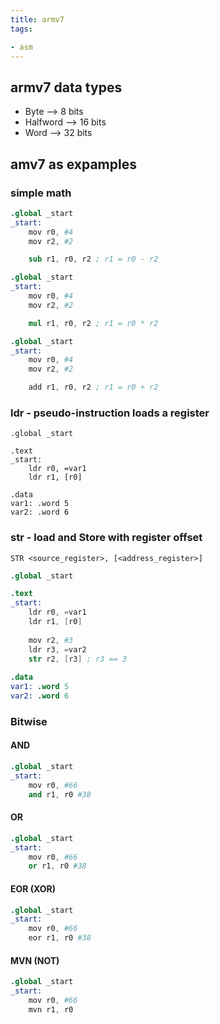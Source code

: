 ```yaml
---
title: armv7
tags:

- asm
---
```


## armv7 data types

- Byte --> 8 bits
- Halfword --> 16 bits
- Word --> 32 bits

## amv7 as expamples

### simple math

```s
.global _start
_start:
	mov r0, #4
	mov r2, #2

	sub r1, r0, r2 ; r1 = r0 - r2
```

```s
.global _start
_start:
	mov r0, #4
	mov r2, #2

	mul r1, r0, r2 ; r1 = r0 * r2
```

```s
.global _start
_start:
	mov r0, #4
	mov r2, #2

	add r1, r0, r2 ; r1 = r0 + r2
```
### ldr - pseudo-instruction loads a register

```
.global _start

.text
_start:
	ldr r0, =var1
	ldr r1, [r0]
	
.data
var1: .word 5
var2: .word 6
```

### str - load and Store with register offset

```
STR <source_register>, [<address_register>]
```
```s
.global _start

.text
_start:
	ldr r0, =var1
	ldr r1, [r0]
	
	mov r2, #3
	ldr r3, =var2
	str r2, [r3] ; r3 == 3 
	
.data
var1: .word 5
var2: .word 6
```
### Bitwise

#### AND

```s
.global _start
_start:
	mov r0, #66
	and r1, r0 #38
```

#### OR

```s
.global _start
_start:
	mov r0, #66
	or r1, r0 #38
```

#### EOR (XOR)

```s
.global _start
_start:
	mov r0, #66
	eor r1, r0 #38
```

#### MVN (NOT)
```s
.global _start
_start:
	mov r0, #66
	mvn r1, r0
```
